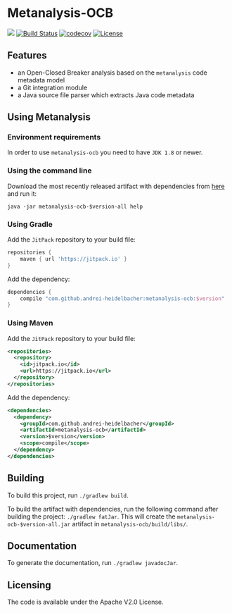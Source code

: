 # Metanalysis-OCB

[![](https://jitpack.io/v/andrei-heidelbacher/metanalysis-ocb.svg)](https://jitpack.io/#andrei-heidelbacher/metanalysis-ocb)
[![Build Status](https://travis-ci.org/andrei-heidelbacher/metanalysis-ocb.png)](https://travis-ci.org/andrei-heidelbacher/metanalysis-ocb)
[![codecov](https://codecov.io/gh/andrei-heidelbacher/metanalysis-ocb/branch/master/graph/badge.svg)](https://codecov.io/gh/andrei-heidelbacher/metanalysis-ocb)
[![License](http://img.shields.io/:license-apache-blue.svg)](http://www.apache.org/licenses/LICENSE-2.0.html)

## Features

- an Open-Closed Breaker analysis based on the `metanalysis` code metadata model
- a Git integration module
- a Java source file parser which extracts Java code metadata

## Using Metanalysis

### Environment requirements

In order to use `metanalysis-ocb` you need to have `JDK 1.8` or newer.

### Using the command line

Download the most recently released artifact with dependencies from
[here](https://github.com/andrei-heidelbacher/metanalysis-ocb/releases) and run
it:

```java -jar metanalysis-ocb-$version-all help```

### Using Gradle

Add the `JitPack` repository to your build file:
```groovy
repositories {
    maven { url 'https://jitpack.io' }
}
```

Add the dependency:
```groovy
dependencies {
    compile "com.github.andrei-heidelbacher:metanalysis-ocb:$version"
}
```

### Using Maven

Add the `JitPack` repository to your build file:
```xml
<repositories>
  <repository>
    <id>jitpack.io</id>
    <url>https://jitpack.io</url>
  </repository>
</repositories>
```

Add the dependency:
```xml
<dependencies>
  <dependency>
    <groupId>com.github.andrei-heidelbacher</groupId>
    <artifactId>metanalysis-ocb</artifactId>
    <version>$version</version>
    <scope>compile</scope>
  </dependency>
</dependencies>
```

## Building

To build this project, run `./gradlew build`.

To build the artifact with dependencies, run the following command after
 building the project: `./gradlew fatJar`. This will create the
`metanalysis-ocb-$version-all.jar` artifact in `metanalysis-ocb/build/libs/`.

## Documentation

To generate the documentation, run `./gradlew javadocJar`.

## Licensing

The code is available under the Apache V2.0 License.
